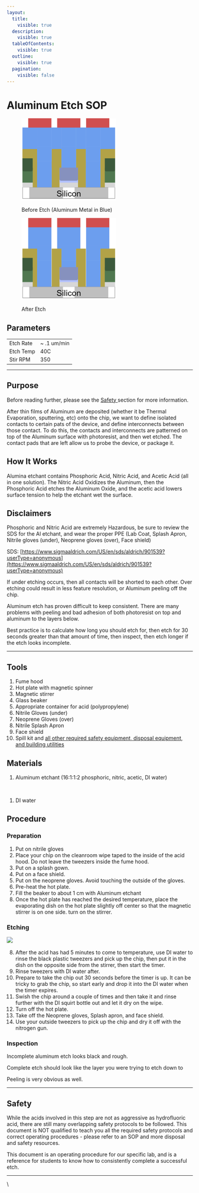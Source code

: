```yaml
---
layout:
  title:
    visible: true
  description:
    visible: true
  tableOfContents:
    visible: true
  outline:
    visible: true
  pagination:
    visible: false
---
```


# Aluminum Etch SOP



<figure><img src="../.gitbook/assets/image (2) (1) (1) (1) (1) (1) (1) (1) (1).png" alt="" width="256"><figcaption><p>Before Etch (Aluminum Metal in Blue)</p></figcaption></figure>

<figure><img src="../.gitbook/assets/image (3) (1) (1) (1) (1) (1) (1) (1).png" alt="" width="256"><figcaption><p>After Etch</p></figcaption></figure>

## Parameters

|           |              |
| --------- | ------------ |
| Etch Rate | \~ .1 um/min |
| Etch Temp | 40C          |
| Stir RPM  | 350          |

***

## Purpose

Before reading further, please see the [Safety ](aluminum-etch-sop.md#safety)section for more information.&#x20;

After thin films of Aluminum are deposited (whether it be Thermal Evaporation, sputtering, etc) onto the chip, we want to define isolated contacts to certain pats of the device, and define interconnects between those contact. To do this, the contacts and interconnects are patterned on top of the Aluminum surface with photoresist, and then wet etched. The contact pads that are left allow us to probe the device, or package it.

## How It Works

Alumina etchant contains Phosphoric Acid, Nitric Acid, and Acetic Acid (all in one solution). The Nitric Acid Oxidizes the Aluminum, then the Phosphoric Acid etches the Aluminum Oxide, and the acetic acid lowers surface tension to help the etchant wet the surface.

## Disclaimers

Phosphoric and Nitric Acid are extremely Hazardous, be sure to review the SDS for the Al etchant, and wear the proper PPE (Lab Coat, Splash Apron, Nitrile gloves (under), Neoprene gloves (over), Face shield)

SDS: [https://www.sigmaaldrich.com/US/en/sds/aldrich/901539?userType=anonymous](https://www.sigmaaldrich.com/US/en/sds/aldrich/901539?userType=anonymous)

If under etching occurs, then all contacts will be shorted to each other. Over etching could result in less feature resolution, or Aluminum peeling off the chip.

Aluminum etch has proven difficult to keep consistent. There are many problems with peeling and bad adhesion of both photoresist on top and aluminum to the layers below.

Best practice is to calculate how long you should etch for, then etch for 30 seconds greater than that amount of time, then inspect, then etch longer if the etch looks incomplete.

***

## Tools

1. Fume hood
2. Hot plate with magnetic spinner
3. Magnetic stirrer
4. Glass beaker
5. Appropriate container for acid (polypropylene)
6. Nitrile Gloves (under)
7. Neoprene Gloves (over)
8. Nitrile Splash Apron
9. Face shield
10. Spill kit and [all other required safety equipment, disposal equipment, and building utilities](https://www.cmu.edu/ehs/Laboratory-Safety/chemical-safety/documents/sop-for-the-use-of-hydrofluoric-acid.pdf)

## Materials

1. Aluminum etchant (16:1:1:2 phosphoric, nitric, acetic, DI water)

<figure><img src="../.gitbook/assets/image (94).png" alt="" width="188"><figcaption></figcaption></figure>

1. DI water

## Procedure

### Preparation

1. Put on nitrile gloves
2. Place your chip on the cleanroom wipe taped to the inside of the acid hood. Do not leave the tweezers inside the fume hood.
3. Put on a splash gown.
4. Put on a face shield.
5. Put on the neoprene gloves. Avoid touching the outside of the gloves.
6. Pre-heat the hot plate.
7. Fill the beaker to about 1 cm with Aluminum etchant
8. Once the hot plate has reached the desired temperature, place the evaporating dish on the hot plate slightly off center so that the magnetic stirrer is on one side. turn on the stirrer.

### Etching

![](https://lh6.googleusercontent.com/zeiSTdg1kLUn1G-eaC7Oafi2tNJ2TT8Mo2LWnE3KS3UWau9GNRlrRmdMcOJPsxxw9ExBYt1anuAaPwWdTfR2g7rauznhIm4NyDTsz_2TuCkdb4dsWI62MZny8mcd3UCaGKRuLOr5P64rY_QCxRtQ5nc)

8. After the acid has had 5 minutes to come to temperature, use DI water to rinse the black plastic tweezers and pick up the chip, then put it in the dish on the opposite side from the stirrer, then start the timer.
9. Rinse tweezers with DI water after.
10. Prepare to take the chip out 30 seconds before the timer is up. It can be tricky to grab the chip, so start early and drop it into the DI water when the timer expires.
11. Swish the chip around a couple of times and then take it and rinse further with the DI squirt bottle out and let it dry on the wipe.
12. Turn off the hot plate.
13. Take off the Neoprene gloves, Splash apron, and face shield.
14. Use your outside tweezers to pick up the chip and dry it off with the nitrogen gun.

### Inspection

Incomplete aluminum etch looks black and rough.

Complete etch should look like the layer you were trying to etch down to

Peeling is very obvious as well.

***

## Safety

While the acids involved in this step are not as aggressive as hydrofluoric acid, there are still many overlapping safety protocols to be followed. This document is NOT qualified to teach you all the required safety protocols and correct operating procedures - please refer to an SOP and more disposal and safety resources.

This document is an operating procedure for our specific lab, and is a reference for students to know how to consistently complete a successful etch.&#x20;

***

\

